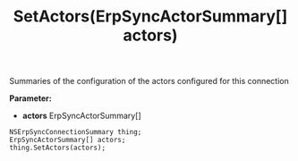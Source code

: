 ﻿---
uid: crmscript_ref_NSErpSyncConnectionSummary_SetActors
title: SetActors(ErpSyncActorSummary[] actors)
intellisense: NSErpSyncConnectionSummary.SetActors
keywords: NSErpSyncConnectionSummary, GetActors
so.topic: reference
---

Summaries of the configuration of the actors configured for this connection

**Parameter:** 
 - **actors** ErpSyncActorSummary[]

```crmscript
NSErpSyncConnectionSummary thing;
ErpSyncActorSummary[] actors;
thing.SetActors(actors);
```

